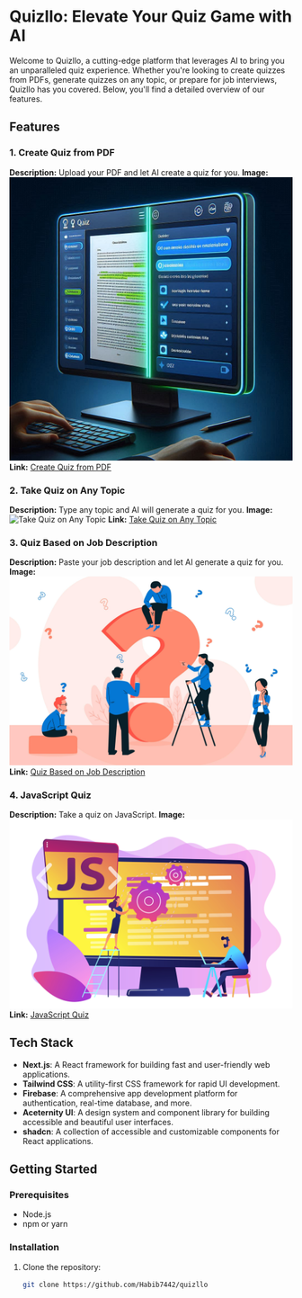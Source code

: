 # Quizllo: Elevate Your Quiz Game with AI

Welcome to Quizllo, a cutting-edge platform that leverages AI to bring you an unparalleled quiz experience. Whether you're looking to create quizzes from PDFs, generate quizzes on any topic, or prepare for job interviews, Quizllo has you covered. Below, you'll find a detailed overview of our features.

## Features

### 1. Create Quiz from PDF
**Description:** Upload your PDF and let AI create a quiz for you.
**Image:** ![Create Quiz from PDF](./public/dashboard-1.png)
**Link:** [Create Quiz from PDF](./pdfToQuiz)

### 2. Take Quiz on Any Topic
**Description:** Type any topic and AI will generate a quiz for you.
**Image:** ![Take Quiz on Any Topic](./public/dashboard-2.jpg)
**Link:** [Take Quiz on Any Topic](./anyQuiz)

### 3. Quiz Based on Job Description
**Description:** Paste your job description and let AI generate a quiz for you.
**Image:** ![Quiz Based on Job Description](./public/job.jpg)
**Link:** [Quiz Based on Job Description](./jobDesc)

### 4. JavaScript Quiz
**Description:** Take a quiz on JavaScript.
**Image:** ![JavaScript Quiz](./public/js.jpg)
**Link:** [JavaScript Quiz](./staticQuiz/javascript)

## Tech Stack

- **Next.js**: A React framework for building fast and user-friendly web applications.
- **Tailwind CSS**: A utility-first CSS framework for rapid UI development.
- **Firebase**: A comprehensive app development platform for authentication, real-time database, and more.
- **Aceternity UI**: A design system and component library for building accessible and beautiful user interfaces.
- **shadcn**: A collection of accessible and customizable components for React applications.

## Getting Started

### Prerequisites
- Node.js
- npm or yarn

### Installation
1. Clone the repository:
   ```bash
   git clone https://github.com/Habib7442/quizllo

